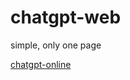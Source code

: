 # chatgpt-web
simple, only one page

[chatgpt-online](https://weekendproject.space/chat-gpt-online.html)
